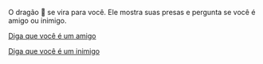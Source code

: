 O dragão 🐉 se vira para você. Ele mostra suas presas e pergunta se você é amigo ou inimigo.

[Diga que você é um amigo](3-3.md)

[Diga que você é um inimigo](3-4.md)